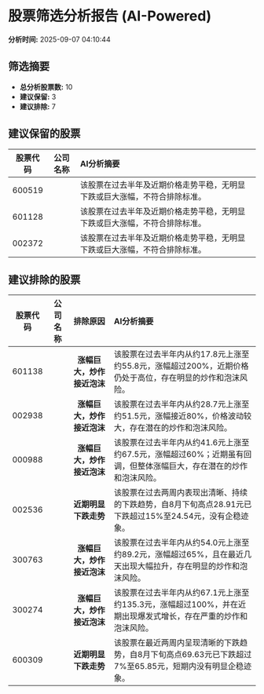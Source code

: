 # 股票筛选分析报告 (AI-Powered)

**分析时间:** 2025-09-07 04:10:44

## 筛选摘要

- **总分析股票数:** 10
- **建议保留:** 3
- **建议排除:** 7

## 建议保留的股票

| 股票代码 | 公司名称 | AI分析摘要 |
|:---:|:---:|:---|
| 600519 |  | 该股票在过去半年及近期价格走势平稳，无明显下跌或巨大涨幅，不符合排除标准。 |
| 601128 |  | 该股票在过去半年及近期价格走势平稳，无明显下跌或巨大涨幅，不符合排除标准。 |
| 002372 |  | 该股票在过去半年及近期价格走势平稳，无明显下跌或巨大涨幅，不符合排除标准。 |

## 建议排除的股票

| 股票代码 | 公司名称 | 排除原因 | AI分析摘要 |
|:---:|:---:|:---:|:---|
| 601138 |  | **涨幅巨大，炒作接近泡沫** | 该股票在过去半年内从约17.8元上涨至约55.8元，涨幅超过200%，近期价格仍处于高位，存在明显的炒作和泡沫风险。 |
| 002938 |  | **涨幅巨大，炒作接近泡沫** | 该股票在过去半年内从约28.7元上涨至约51.5元，涨幅接近80%，价格波动较大，存在潜在的炒作和泡沫风险。 |
| 000988 |  | **涨幅巨大，炒作接近泡沫** | 该股票在过去半年内从约41.6元上涨至约67.5元，涨幅超过60%；近期虽有回调，但整体涨幅巨大，存在潜在的炒作和泡沫风险。 |
| 002536 |  | **近期明显下跌走势** | 该股票在过去两周内表现出清晰、持续的下跌趋势，自8月下旬高点28.91元已下跌超过15%至24.54元，没有企稳迹象。 |
| 300763 |  | **涨幅巨大，炒作接近泡沫** | 该股票在过去半年内从约54.0元上涨至约89.2元，涨幅超过65%，且在最近几天出现大幅拉升，存在明显的炒作和泡沫风险。 |
| 300274 |  | **涨幅巨大，炒作接近泡沫** | 该股票在过去半年内从约67.1元上涨至约135.3元，涨幅超过100%，并在近期出现爆发式增长，存在严重的炒作和泡沫风险。 |
| 600309 |  | **近期明显下跌走势** | 该股票在最近两周内呈现清晰的下跌趋势，自8月下旬高点69.63元已下跌超过7%至65.85元，短期内没有明显企稳迹象。 |
